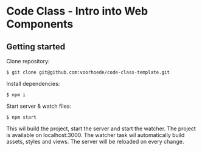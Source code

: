 # Code Class - Intro into Web Components

## Getting started
Clone repository:
```
$ git clone git@github.com:voorhoede/code-class-template.git
```

Install dependencies:
```
$ npm i
```

Start server & watch files:
```
$ npm start
```

This wil build the project, start the server and start the watcher. The project is available on localhost:3000. The watcher task wil automatically build assets, styles and views. The server will be reloaded on every change.

